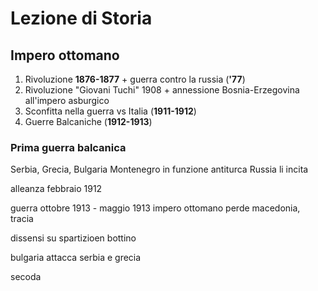 # Lezione di Storia

## Impero ottomano
1. Rivoluzione **1876-1877** + guerra contro la russia (**'77**)
2. Rivoluzione "Giovani Tuchi" 1908 + annessione Bosnia-Erzegovina all'impero asburgico
3. Sconfitta nella guerra vs Italia (**1911-1912**)
4. Guerre Balcaniche (**1912-1913**)


### Prima guerra balcanica
Serbia, Grecia, Bulgaria  Montenegro in funzione antiturca
Russia li incita


alleanza febbraio 1912

guerra ottobre 1913 - maggio 1913
impero ottomano perde macedonia, tracia 

dissensi su spartizioen bottino

bulgaria attacca serbia e grecia


secoda
<!--stackedit_data:
eyJoaXN0b3J5IjpbLTQ0MzY4MzA2Ml19
-->